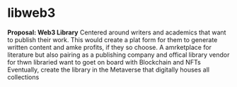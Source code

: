 # libweb3
**Proposal: Web3 Library**
Centered around writers and academics that want to publish their work. This would create a plat form for them to generate written content and amke profits, if they so choose. 
A amrketplace for literature but also pairing as a publishing company and offical library vendor for thwn libraried want to goet on board with Blockchain and NFTs
Eventually, create the library in the Metaverse that digitally houses all collections 
